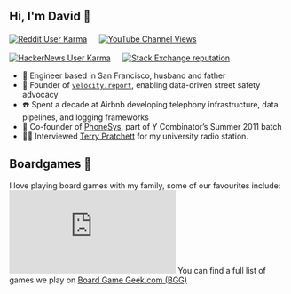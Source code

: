 ## Hi, I'm David 🐬
[![Reddit User Karma](https://img.shields.io/reddit/user-karma/combined/ddol?label=u%2Fddol)](https://www.reddit.com/user/ddol/) 　
[![YouTube Channel Views](https://img.shields.io/youtube/channel/views/UCZhc_AuWvY6TXytMBQ_FbAQ?label=YouTube)](https://youtube.com/@david-dolphin-sf)

[![HackerNews User Karma](https://img.shields.io/hackernews/user-karma/ddol?label=u%2Fddol)](https://news.ycombinator.com/user?id=ddol) 　
[![Stack Exchange reputation](https://img.shields.io/stackexchange/stackoverflow/r/202924?style=social&logo=stackoverflow&logoColor=%23F58025&label=StackOverflow)](https://stackoverflow.com/users/202924/david-dolphin?tab=profile) 　

* 🏡 Engineer based in San Francisco, husband and father
* 🚸 Founder of [`velocity.report`](https://github.com/banshee-data/velocity.report), enabling data-driven street safety advocacy
* ☎️ Spent a decade at Airbnb developing telephony infrastructure, data pipelines, and logging frameworks
* 🚀 Co-founder of [PhoneSys](https://www.ycombinator.com/companies/phonesys), part of Y Combinator’s Summer 2011 batch
* 🧙‍♀️ Interviewed [Terry Pratchett](https://web.archive.org/web/20120423234156/http://ian.ie/521/terry-pratchett/) for my university radio station.

## Boardgames 🎲
I love playing board games with my family, some of our favourites include:
[![Our favorite board games](https://boardgamegeek.com/jswidget.php?username=ddol&images=medium&show=top10&numitems=10&text=none&inline=1&imagepos=center&domains%5B%5D=boardgame&imagewidget=1)](https://boardgamegeek.com/collection/user/ddol?✦sort=rating&sortdir=desc&rankobjectid=1&rankobjecttype=subtype&columns=title%7Cstatus%7Cversion%7Crating%7Cbggrating%7Cplays%7Ccomment%7Ccommands&geekranks=Board%20Game%20Rank&own=1&objecttype=thing&ff=1&subtype=boardgame)
You can find a full list of games we play on [Board Game Geek.com (BGG)](https://boardgamegeek.com/collection/user/ddol?sort=rating&sortdir=desc&rankobjecttype=subtype&rankobjectid=1&columns=title%7Cstatus%7Cversion%7Crating%7Cbggrating%7Cplays%7Ccomment%7Ccommands&geekranks=Board%20Game%20Rank&own=1&objecttype=thing&ff=1&subtype=boardgame)
